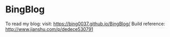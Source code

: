 # BingBlog

To read my blog:
visit: https://bing0037.github.io/BingBlog/
Build reference: http://www.jianshu.com/p/dedece530791